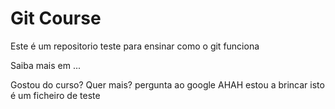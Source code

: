 # Git Course

Este é um repositorio teste para ensinar como o git funciona

Saiba mais em ...

Gostou do curso? Quer mais? pergunta ao google AHAH estou a brincar isto é um ficheiro de teste
